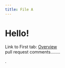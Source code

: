 ```yaml
---
title: File A
---
```


# Hello!

Link to First tab: [Overview](../overview)  
pull request comments........

.
